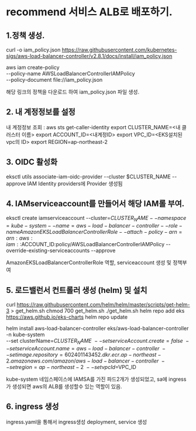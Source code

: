 # recommend 서비스 ALB로 배포하기.

## 1.정책 생성.

curl -o iam_policy.json https://raw.githubusercontent.com/kubernetes-sigs/aws-load-balancer-controller/v2.8.1/docs/install/iam_policy.json

aws iam create-policy \
 --policy-name AWSLoadBalancerControllerIAMPolicy \
 --policy-document file://iam_policy.json

해당 링크의 정책을 다운로드 하여 iam_policy.json 파일 생성.

## 2. 내 계정정보를 설정

내 계정정보 조회 : aws sts get-caller-identity
export CLUSTER_NAME=<내 클러스터 이름>
export ACCOUNT_ID=<내계정ID>
export VPC_ID=<EKS설치된 vpc의 ID>
export REGION=ap-northeast-2

## 3. OIDC 활성화

eksctl utils associate-iam-oidc-provider --cluster $CLUSTER_NAME --approve
IAM Identity providers에 Provider 생성됨

## 4. IAMserviceaccount를 만들어서 해당 IAM롤 부여.

eksctl create iamserviceaccount --cluster=$CLUSTER_NAME   --namespace=kube-system   --name=aws-load-balancer-controller   --role-name AmazonEKSLoadBalancerControllerRole   --attach-policy-arn=arn:aws:iam::$ACCOUNT_ID:policy/AWSLoadBalancerControllerIAMPolicy --override-existing-serviceaccounts --approve

AmazonEKSLoadBalancerControllerRole 역할, serviceaccount 생성 및 정책부여

## 5. 로드밸런서 컨트롤러 생성 (helm) 및 설치

curl https://raw.githubusercontent.com/helm/helm/master/scripts/get-helm-3 > get_helm.sh
chmod 700 get_helm.sh
./get_helm.sh
helm repo add eks https://aws.github.io/eks-charts
helm repo update

helm install aws-load-balancer-controller eks/aws-load-balancer-controller \
 -n kube-system \
 --set clusterName=$CLUSTER_NAME \
	--set serviceAccount.create=false \
	--set serviceAccount.name=aws-load-balancer-controller \
	--set image.repository=602401143452.dkr.ecr.ap-northeast-2.amazonaws.com/amazon/aws-load-balancer-controller \
	--set region=ap-northeast-2 \
	--set vpcId=$VPC_ID

kube-system 네임스페이스에 IAMSA를 가진 파드2개가 생성되었고, sa에 ingress가 생성되면 aws의 ALB를 생성할수 있는 역할이 있음.

## 6. ingress 생성

ingress.yaml을 통해서 ingress생성
deployment, service 생성
